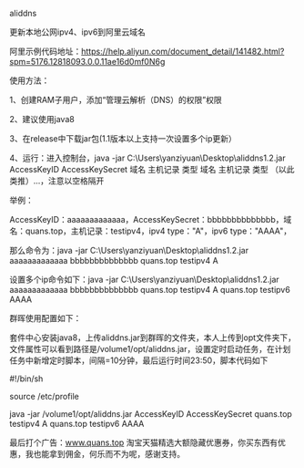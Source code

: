 aliddns

更新本地公网ipv4、ipv6到阿里云域名

阿里示例代码地址：https://help.aliyun.com/document_detail/141482.html?spm=5176.12818093.0.0.11ae16d0mf0N6g

使用方法：

1、创建RAM子用户，添加“管理云解析（DNS）的权限”权限

2、建议使用java8

3、在release中下载jar包(1.1版本以上支持一次设置多个ip更新）

4、运行：进入控制台，java -jar C:\Users\yanziyuan\Desktop\aliddns1.2.jar AccessKeyID AccessKeySecret 域名 主机记录 类型 域名 主机记录 类型 （以此类推）...，注意以空格隔开

举例：

AccessKeyID：aaaaaaaaaaaaa，AccessKeySecret：bbbbbbbbbbbbbb，域名：quans.top，主机记录：testipv4，ipv4 type："A"，ipv6 type："AAAA"，

那么命令为：java -jar C:\Users\yanziyuan\Desktop\aliddns1.2.jar aaaaaaaaaaaaa bbbbbbbbbbbbbb quans.top testipv4 A

设置多个ip命令如下：java -jar C:\Users\yanziyuan\Desktop\aliddns1.2.jar aaaaaaaaaaaaa bbbbbbbbbbbbbb quans.top testipv4 A quans.top testipv6 AAAA

群晖使用配置如下：

套件中心安装java8，上传aliddns.jar到群晖的文件夹，本人上传到opt文件夹下，文件属性可以看到路径是/volume1/opt/aliddns.jar，设置定时启动任务，在计划任务中新增定时脚本，间隔=10分钟，最后运行时间23:50，脚本代码如下

#!/bin/sh

source /etc/profile

java -jar /volume1/opt/aliddns.jar AccessKeyID AccessKeySecret quans.top testipv4 A quans.top testipv6 AAAA

最后打个广告：www.quans.top 淘宝天猫精选大额隐藏优惠券，你买东西有优惠，我也能拿到佣金，何乐而不为呢，感谢支持。
